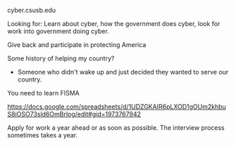 cyber.csusb.edu

Looking for: Learn about cyber, how the government does cyber, look for work into government doing cyber. 

Give back and participate in protecting America

Some history of helping my country?
- Someone who didn't wake up and just decided they wanted to serve our country. 

You need to learn FISMA



https://docs.google.com/spreadsheets/d/1UDZGKAIR6pLXOD1gOUm2khbuS8iOSO73sld6OmBrlog/edit#gid=1973767942

Apply for work a year ahead or as soon as possible. The interview process sometimes takes a year. 